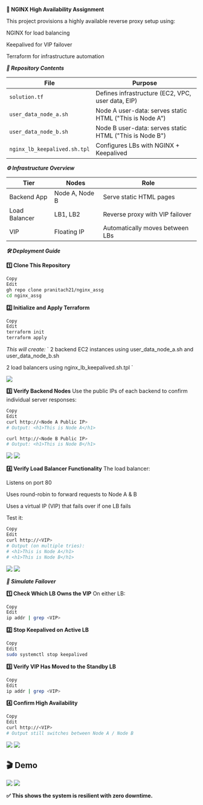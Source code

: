 ****🚀 NGINX High Availability Assignment****


This project provisions a highly available reverse proxy setup using:

NGINX for load balancing

Keepalived for VIP failover

Terraform for infrastructure automation

***📁 Repository Contents***


| File                      | Purpose                                                       |
|---------------------------|---------------------------------------------------------------|
| `solution.tf`             | Defines infrastructure (EC2, VPC, user data, EIP)             |
| `user_data_node_a.sh`     | Node A user-data: serves static HTML ("This is Node A")       |
| `user_data_node_b.sh`     | Node B user-data: serves static HTML ("This is Node B")       |
| `nginx_lb_keepalived.sh.tpl` | Configures LBs with NGINX + Keepalived                   |

***⚙️ Infrastructure Overview***


| Tier           | Nodes           | Role                                        |
|----------------|------------------|---------------------------------------------|
| Backend App    | Node A, Node B   | Serve static HTML pages                     |
| Load Balancer  | LB1, LB2         | Reverse proxy with VIP failover             |
| VIP            | Floating IP      | Automatically moves between LBs             |

***🛠️ Deployment Guide***


**1️⃣ Clone This Repository**
```bash
Copy
Edit
gh repo clone pranitach21/nginx_assg
cd nginx_assg 
```
**2️⃣ Initialize and Apply Terraform**
```bash
Copy
Edit
terraform init
terraform apply
```
*This will create:*
`
2 backend EC2 instances using user_data_node_a.sh and user_data_node_b.sh

2 load balancers using nginx_lb_keepalived.sh.tpl
`

<img src="https://github.com/pranitach21/nginx_assg/screenshots/terraform_output.png">

**3️⃣ Verify Backend Nodes**
Use the public IPs of each backend to confirm individual server responses:

```bash
Copy
Edit
curl http://<Node A Public IP>
# Output: <h1>This is Node A</h1>

curl http://<Node B Public IP>
# Output: <h1>This is Node B</h1>
```
<img src="https://github.com/pranitach21/nginx_assg/screenshots/node_a.png">
<img src="https://github.com/pranitach21/nginx_assg/screenshots/node_b.png">

**4️⃣ Verify Load Balancer Functionality**
The load balancer:

Listens on port 80

Uses round-robin to forward requests to Node A & B

Uses a virtual IP (VIP) that fails over if one LB fails

Test it:

```bash
Copy
Edit
curl http://<VIP>
# Output (on multiple tries):
# <h1>This is Node A</h1>
# <h1>This is Node B</h1>
```
<img src="https://github.com/pranitach21/nginx_assg/screenshots/eip_output_node_a.png">
<img src="https://github.com/pranitach21/nginx_assg/screenshots/eip_output_node_b.png">

***🔁 Simulate Failover***


**1️⃣ Check Which LB Owns the VIP**
On either LB:

```bash
Copy
Edit
ip addr | grep <VIP>
```
**2️⃣ Stop Keepalived on Active LB**
```bash
Copy
Edit
sudo systemctl stop keepalived
```
**3️⃣ Verify VIP Has Moved to the Standby LB**
```bash
Copy
Edit
ip addr | grep <VIP>
```
**4️⃣ Confirm High Availability**
```bash
Copy
Edit
curl http://<VIP>
# Output still switches between Node A / Node B
```
<img src="https://github.com/pranitach21/nginx_assg/screenshots/eip_output_node_a.png">
<img src="https://github.com/pranitach21/nginx_assg/screenshots/eip_output_node_b.png">

## 🎬 Demo 

<img src="https://github.com/pranitach21/nginx_assg/videos/initial_setup&working.mp4">
<img src="https://github.com/pranitach21/nginx_assg/videos/testing_failover.mp4">


**✅ This shows the system is resilient with zero downtime.**

